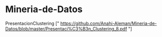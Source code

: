 # Mineria-de-Datos
PresentacionClustering [" https://github.com/Anahi-Aleman/Mineria-de-Datos/blob/master/Presentaci%C3%B3n_Clustering_8.pdf "]
